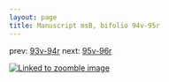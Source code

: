 ```yaml
---
layout: page
title: Manuscript msB, bifolio 94v-95r
---
```


prev: [93v-94r](../93v-94r/) next: [95v-96r](../95v-96r/)



[![Linked to zoomble image](http://www.homermultitext.org/iipsrv?IIIF=/project/homer/pyramidal/deepzoom/hmt/vbbifolio/v1/vb_94v_95r.tif/full/2000,/0/default.jpg)](http://www.homermultitext.org/ict2/?urn=urn:cite2:hmt:vbbifolio.v1:vb_94v_95r)

